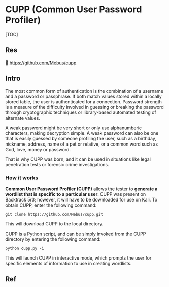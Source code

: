 # CUPP (Common User Password Profiler)

[TOC]



## Res
🚧 https://github.com/Mebus/cupp



## Intro
The most common form of authentication is the combination of a username and a password or passphrase. If both match values stored within a locally stored table, the user is authenticated for a connection. Password strength is a measure of the difficulty involved in guessing or breaking the password through cryptographic techniques or library-based automated testing of alternate values.

A weak password might be very short or only use alphanumberic characters, making decryption simple. A weak password can also be one that is easily guessed by someone profiling the user, such as a birthday, nickname, address, name of a pet or relative, or a common word such as God, love, money or password.

That is why CUPP was born, and it can be used in situations like legal penetration tests or forensic crime investigations.


### How it works
**Common User Password Profiler (CUPP)** allows the tester to **generate a wordlist that is specific to a particular user**. CUPP was present on Backtrack 5r3; however, it will have to be downloaded for use on Kali. To obtain CUPP, enter the following command:
```shell
git clone https://github.com/Mebus/cupp.git
```

This will download CUPP to the local directory.

CUPP is a Python script, and can be simply invoked from the CUPP directory by entering the following command:
```shell
python cupp.py -i
```

This will launch CUPP in interactive mode, which prompts the user for specific elements of information to use in creating wordlists. 



## Ref

